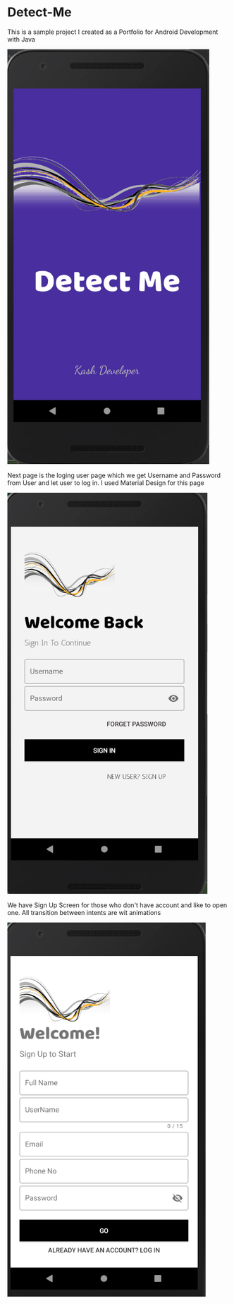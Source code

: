 # Detect-Me

This is a sample project I created as a Portfolio for Android Development with Java

![First Screen](https://github.com/Mohamadnet/Detect-Me/blob/master/and_logo.PNG)

Next page is the loging user page which we get Username and Password from User and let user to log in. I used Material Design for this page

![Second Screen](https://github.com/Mohamadnet/Detect-Me/blob/master/login_page.PNG)



We have Sign Up Screen for those who don't have account and like to open one. All transition between intents are wit animations

![Third Screen](https://github.com/Mohamadnet/Detect-Me/blob/master/Sign_up%20screen.PNG)
